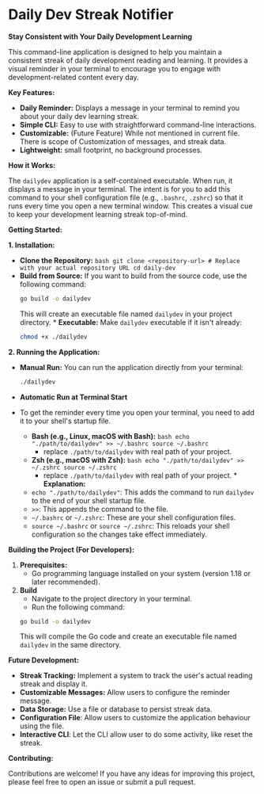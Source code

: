 # Daily Dev Streak Notifier

**Stay Consistent with Your Daily Development Learning**

This command-line application is designed to help you maintain a consistent streak of daily development reading and learning. It provides a visual reminder in your terminal to encourage you to engage with development-related content every day.

**Key Features:**

*   **Daily Reminder:**  Displays a message in your terminal to remind you about your daily dev learning streak.
*   **Simple CLI:** Easy to use with straightforward command-line interactions.
*   **Customizable:** (Future Feature) While not mentioned in current file. There is scope of Customization of messages, and streak data.
* **Lightweight:** small footprint, no background processes.

**How it Works:**

The `dailydev` application is a self-contained executable. When run, it displays a message in your terminal. The intent is for you to add this command to your shell configuration file (e.g., `.bashrc`, `.zshrc`) so that it runs every time you open a new terminal window. This creates a visual cue to keep your development learning streak top-of-mind.

**Getting Started:**

**1. Installation:**

   *   **Clone the Repository:**
     ```bash
     git clone <repository-url> # Replace with your actual repository URL
     cd daily-dev
     ```
   * **Build from Source:**
        If you want to build from the source code, use the following command:
        ```bash
        go build -o dailydev
        ```
        This will create an executable file named `dailydev` in your project directory.
    * **Executable:**
       Make `dailydev` executable if it isn't already:
       ```bash
       chmod +x ./dailydev
       ```

**2. Running the Application:**

   *   **Manual Run:**
       You can run the application directly from your terminal:
       ```bash
       ./dailydev
       ```

   * **Automatic Run at Terminal Start**
   *  To get the reminder every time you open your terminal, you need to add it to your shell's startup file.
        * **Bash (e.g., Linux, macOS with Bash):**
                ```bash
                echo "./path/to/dailydev" >> ~/.bashrc
                source ~/.bashrc
                ```
            - replace `./path/to/dailydev` with real path of your project.
        * **Zsh (e.g., macOS with Zsh):**
                ```bash
                echo "./path/to/dailydev" >> ~/.zshrc
                source ~/.zshrc
                ```
            - replace `./path/to/dailydev` with real path of your project.
    * **Explanation:**
        * `echo "./path/to/dailydev"`: This adds the command to run `dailydev` to the end of your shell startup file.
        * `>>`: This appends the command to the file.
        * `~/.bashrc` or `~/.zshrc`: These are your shell configuration files.
        * `source ~/.bashrc` or `source ~/.zshrc`: This reloads your shell configuration so the changes take effect immediately.

**Building the Project (For Developers):**

1.  **Prerequisites:**
    *   Go programming language installed on your system (version 1.18 or later recommended).
2. **Build**
    *   Navigate to the project directory in your terminal.
    *   Run the following command:
    ```bash
    go build -o dailydev
    ```
    This will compile the Go code and create an executable file named `dailydev` in the same directory.

**Future Development:**

*   **Streak Tracking:** Implement a system to track the user's actual reading streak and display it.
*   **Customizable Messages:** Allow users to configure the reminder message.
*   **Data Storage:** Use a file or database to persist streak data.
* **Configuration File**: Allow users to customize the application behaviour using the file.
* **Interactive CLI**: Let the CLI allow user to do some activity, like reset the streak.

**Contributing:**

Contributions are welcome! If you have any ideas for improving this project, please feel free to open an issue or submit a pull request.
